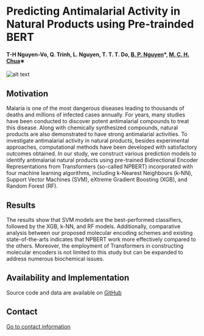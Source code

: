 # Predicting Antimalarial Activity in Natural Products using Pre-trainded BERT

#### T-H Nguyen-Vo, Q. Trinh, L. Nguyen, T. T. T. Do, [B. P. Nguyen](https://homepages.ecs.vuw.ac.nz/~nguyenb5/about.html)*, [M. C. H. Chua](https://sph.nus.edu.sg/faculty-directory/chua-chin-heng-matthew/)∗


![alt text](https://github.com/mldlproject/2021-NPBERT-Antimalaria/blob/main/NPBERT_abs.svg)


## Motivation
Malaria is one of the most dangerous diseases leading to thousands of deaths and millions of infected cases annually. 
For years, many studies have been conducted to discover potent antimalarial compounds to treat this disease. Along with 
chemically synthesized compounds, natural products are also demonstrated to have strong antimalarial activities. To investigate 
antimalarial activity in natural products, besides experimental approaches,  computational methods have been developed 
with satisfactory outcomes obtained. In our study, we construct various prediction models to identify antimalarial natural products 
using pre-trained Bidirectional Encoder Representations from Transformers (so-called NPBERT) incorporated with four machine learning 
algorithms, including k-Nearest Neighbours (k-NN), Support Vector Machines (SVM), eXtreme Gradient Boosting (XGB), and Random Forest 
(RF). 

## Results
The results show that SVM models are the best-performed classifiers, followed by the XGB, k-NN, and RF models. Additionally, 
comparative analysis between our proposed molecular encoding schemes and existing state-of-the-arts indicates that NPBERT work more 
effectively compared to the others.  Moreover, the employment of Transformers in constructing molecular encoders is not limited to 
this study but can be expanded to address numerous biochemical issues.

## Availability and Implementation
Source code and data are available on [GitHub](https://github.com/mldlproject/2021-NPBERT-Antimalaria)

## Contact 
[Go to contact information](https://homepages.ecs.vuw.ac.nz/~nguyenb5/contact.html)
